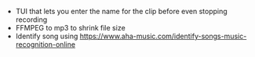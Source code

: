 - TUI that lets you enter the name for the clip before even stopping recording
- FFMPEG to mp3 to shrink file size
- Identify song using https://www.aha-music.com/identify-songs-music-recognition-online
